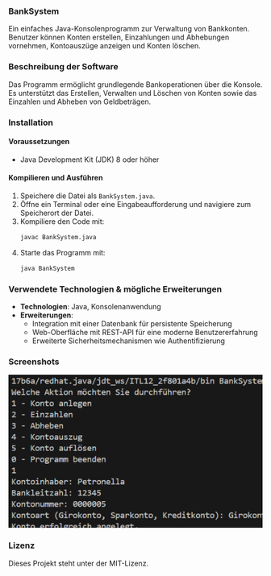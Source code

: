 ### BankSystem

Ein einfaches Java-Konsolenprogramm zur Verwaltung von Bankkonten. Benutzer können Konten erstellen, Einzahlungen und Abhebungen vornehmen, Kontoauszüge anzeigen und Konten löschen.

### Beschreibung der Software

Das Programm ermöglicht grundlegende Bankoperationen über die Konsole. Es unterstützt das Erstellen, Verwalten und Löschen von Konten sowie das Einzahlen und Abheben von Geldbeträgen.

### Installation

#### Voraussetzungen

- Java Development Kit (JDK) 8 oder höher

#### Kompilieren und Ausführen

1. Speichere die Datei als `BankSystem.java`.
2. Öffne ein Terminal oder eine Eingabeaufforderung und navigiere zum Speicherort der Datei.
3. Kompiliere den Code mit:
   ```sh
   javac BankSystem.java
   ```
4. Starte das Programm mit:
   ```sh
   java BankSystem
   ```

### Verwendete Technologien & mögliche Erweiterungen

- **Technologien**: Java, Konsolenanwendung
- **Erweiterungen**:
  - Integration mit einer Datenbank für persistente Speicherung
  - Web-Oberfläche mit REST-API für eine moderne Benutzererfahrung
  - Erweiterte Sicherheitsmechanismen wie Authentifizierung

### Screenshots

![alt text](image.png)

### Lizenz

Dieses Projekt steht unter der MIT-Lizenz.

